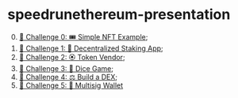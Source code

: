 # speedrunethereum-presentation

0. [🚩 Challenge 0: 🎟 Simple NFT Example](https://github.com/cadu0xcarbon/scaffold-eth-typescript-challenges/tree/challenge-0-simple-nft);
1. [🚩 Challenge 1: 🥩 Decentralized Staking App](https://github.com/cadu0xcarbon/scaffold-eth-typescript-challenges/tree/challenge-1-decentralized-staking);
2. [🚩 Challenge 2: 🏵 Token Vendor](https://github.com/cadu0xcarbon/scaffold-eth-typescript-challenges/tree/challenge-2-token-vendor);
3. [🚩 Challenge 3: 🎲 Dice Game](https://github.com/cadu0xcarbon/scaffold-eth-typescript-challenges/tree/challenge-3-dice-game);
4. [🚩 Challenge 4: ⚖️ Build a DEX](https://github.com/cadu0xcarbon/scaffold-eth-typescript-challenges/tree/challenge-4-dex);
5. [🚩 Challenge 5: 👛 Multisig Wallet](https://github.com/cadu0xcarbon/scaffold-eth-examples/tree/meta-multi-sig)

